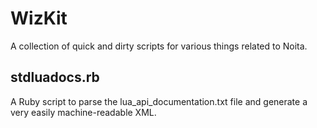 WizKit
===

A collection of quick and dirty scripts for various things related to Noita.

## stdluadocs.rb

A Ruby script to parse the lua\_api\_documentation.txt file and generate a very easily machine-readable XML.
